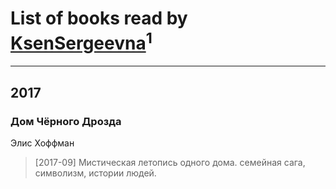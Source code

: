 # List of books read by [KsenSergeevna](http://vk.com/id56332)<sup>1</sup>
---

## 2017

### Дом Чёрного Дрозда
Элис Хоффман
> [2017-09] Мистическая летопись одного дома. семейная сага, символизм, истории людей.



